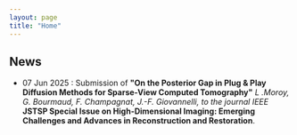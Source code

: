 ```yaml
---
layout: page
title: "Home"
---
```


## News

- 07 Jun 2025 : Submission of **"On the Posterior Gap in Plug & Play Diffusion Methods for Sparse-View Computed Tomography"** *L .Moroy, G. Bourmaud, F. Champagnat, J.-F. Giovannelli, to the journal IEEE* **JSTSP Special Issue on High-Dimensional Imaging: Emerging Challenges and Advances in Reconstruction and Restoration**.
